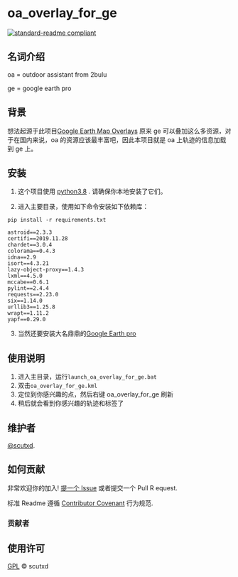 # oa_overlay_for_ge

[![standard-readme compliant](https://img.shields.io/badge/readme%20style-standard-brightgreen.svg?style=flat-square)](https://github.com/RichardLitt/standard-readme)

## 名词介绍

oa = outdoor assistant from 2bulu

ge = google earth pro

## 背景

想法起源于此项目[Google Earth Map Overlays](http://ge-map-overlays.appspot.com/)
原来 ge 可以叠加这么多资源，对于在国内来说，oa 的资源应该最丰富吧，因此本项目就是 oa 上轨迹的信息加载 到 ge 上。

## 安装

1. 这个项目使用 [python3.8](https://www.python.org/) . 请确保你本地安装了它们。

2. 进入主要目录，使用如下命令安装如下依赖库：

```batch
pip install -r requirements.txt
```

```batch
astroid==2.3.3
certifi==2019.11.28
chardet==3.0.4
colorama==0.4.3
idna==2.9
isort==4.3.21
lazy-object-proxy==1.4.3
lxml==4.5.0
mccabe==0.6.1
pylint==2.4.4
requests==2.23.0
six==1.14.0
urllib3==1.25.8
wrapt==1.11.2
yapf==0.29.0
```

3. 当然还要安装大名鼎鼎的[Google Earth pro](https://www.google.com/earth/versions/#earth-pro)

## 使用说明

1. 进入主目录，运行`launch_oa_overlay_for_ge.bat`
2. 双击`oa_overlay_for_ge.kml`
3. 定位到你感兴趣的点，然后右键 oa_overlay_for_ge 刷新
4. 稍后就会看到你感兴趣的轨迹和标签了

## 维护者

[@scutxd](https://github.com/scutxd).

## 如何贡献

非常欢迎你的加入! [提一个 Issue](https://github.com/scutxd/oa_overlay_for_ge/issues/new) 或者提交一个 Pull R equest.

标准 Readme 遵循 [Contributor Covenant](http://contributor-covenant.org/version/1/3/0/) 行为规范.

### 贡献者

## 使用许可

[GPL](LICENSE) © scutxd
